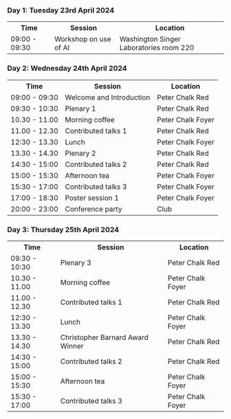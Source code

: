 <h3>Day 1: Tuesday 23rd April 2024</h3>

<table>
  <tr>
    <th>Time</th>
    <th>Session</th>
    <th>Location</th>
  </tr>
  <tr>
    <td>09:00 - 09:30</td>
    <td>Workshop on use of AI</td>
    <td>Washington Singer Laboratories room 220</td>
  </tr>
</table>

  
<h3>Day 2: Wednesday 24th April 2024</h3>

<table>
  <tr>
    <th>Time</th>
    <th>Session</th>
    <th>Location</th>
  </tr>
  <tr>
    <td>09:00 - 09:30</td>
    <td>Welcome and Introduction</td>
    <td>Peter Chalk Red</td>
  </tr>
  <tr>
    <td>09:30 - 10:30</td>
    <td>Plenary 1</td>
    <td>Peter Chalk Red</td>
  </tr>
    <tr>
    <td>10.30 - 11.00</td>
    <td>Morning coffee</td>
    <td>Peter Chalk Foyer</td>
  </tr>
    <tr>
    <td>11.00 - 12.30</td>
    <td>Contributed talks 1</td>
    <td>Peter Chalk Red</td>
  </tr>
    <tr>
    <td>12:30 - 13.30</td>
    <td>Lunch</td>
    <td>Peter Chalk Foyer</td>
  </tr>
  <tr>
    <td>13.30 - 14.30</td>
    <td>Plenary 2</td>
    <td>Peter Chalk Red</td>
  </tr>
  <tr>
    <td>14:30 - 15:00</td>
    <td>Contributed talks 2</td>
    <td>Peter Chalk Red</td>
  </tr>
  <tr>
    <td>15:00 - 15:30</td>
    <td>Afternoon tea</td>
    <td>Peter Chalk Foyer</td>
  </tr>
  <tr>
    <td>15:30 - 17:00</td>
    <td>Contributed talks 3</td>
    <td>Peter Chalk Foyer</td>
  </tr>
  <tr>
    <td>17:00 - 18:30</td>
    <td>Poster session 1</td>
    <td>Peter Chalk Foyer</td>
  </tr>
  <tr>
    <td>20:00 - 23:00</td>
    <td>Conference party</td>
    <td>Club</td>
  </tr> 
</table>

<h3>Day 3: Thursday 25th April 2024</h3>

<table>
  <tr>
    <th>Time</th>
    <th>Session</th>
    <th>Location</th>
  </tr>
  <tr>
    <td>09:30 - 10:30</td>
    <td>Plenary 3</td>
    <td>Peter Chalk Red</td>
  </tr>
    <tr>
    <td>10.30 - 11.00</td>
    <td>Morning coffee</td>
    <td>Peter Chalk Foyer</td>
  </tr>
    <tr>
    <td>11.00 - 12.30</td>
    <td>Contributed talks 1</td>
    <td>Peter Chalk Red</td>
  </tr>
    <tr>
    <td>12:30 - 13.30</td>
    <td>Lunch</td>
    <td>Peter Chalk Foyer</td>
  </tr>
  <tr>
    <td>13.30 - 14.30</td>
    <td>Christopher Barnard Award Winner</td>
    <td>Peter Chalk Red</td>
  </tr>
  <tr>
    <td>14:30 - 15:00</td>
    <td>Contributed talks 2</td>
    <td>Peter Chalk Red</td>
  </tr>
  <tr>
    <td>15:00 - 15:30</td>
    <td>Afternoon tea</td>
    <td>Peter Chalk Foyer</td>
  </tr>
  <tr>
    <td>15:30 - 17:00</td>
    <td>Contributed talks 3</td>
    <td>Peter Chalk Foyer</td>
  </tr>
</table>
